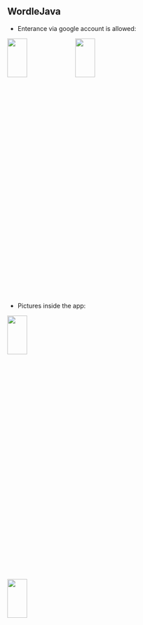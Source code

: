 ## WordleJava
* Enterance via google account is allowed:
<img src="https://user-images.githubusercontent.com/109238953/236423570-0193b866-cfca-421d-bf48-8cf4c2088043.jpeg"  width="30%" height="15%">
<img src="https://user-images.githubusercontent.com/109238953/236423305-535fa1ce-5ff0-481e-90f2-26385367b509.png"  width="30%" height="15%">


* Pictures inside the app:
<img src="https://user-images.githubusercontent.com/109238953/236424069-b51c9236-bf67-4448-b847-11a9c0c085d7.jpeg"  width="30%" height="15%">


<img src="https://user-images.githubusercontent.com/109238953/236423657-e6210548-e71b-4805-86b7-337501465bc9.jpeg
"  width="30%" height="15%">



